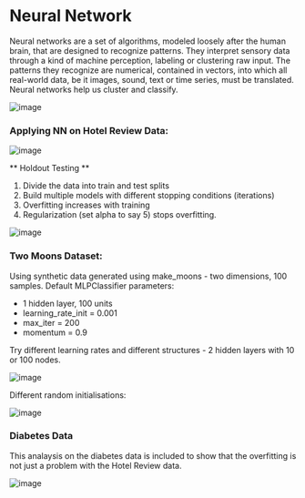 # Neural Network

Neural networks are a set of algorithms, modeled loosely after the human brain, that are designed to recognize patterns. They interpret sensory data through a kind of machine perception, labeling or clustering raw input. The patterns they recognize are numerical, contained in vectors, into which all real-world data, be it images, sound, text or time series, must be translated. Neural networks help us cluster and classify.

![image](https://user-images.githubusercontent.com/26432753/72461027-fa8f4600-37c5-11ea-8cdf-7a825b85ab2e.png)

### Applying NN on Hotel Review Data:

![image](https://user-images.githubusercontent.com/26432753/72459173-1a246f80-37c2-11ea-9bf9-bdcc74aa6cfb.png)

** Holdout Testing **
1. Divide the data into train and test splits
2. Build multiple models with different stopping conditions (iterations)
3. Overfitting increases with training
4. Regularization (set alpha to say 5) stops overfitting.

![image](https://user-images.githubusercontent.com/26432753/72459245-450ec380-37c2-11ea-99fe-951902884dba.png)


### Two Moons Dataset:

Using synthetic data generated using make_moons - two dimensions, 100 samples.
Default MLPClassifier parameters:
  * 1 hidden layer, 100 units
  * learning_rate_init = 0.001
  * max_iter = 200
  * momentum = 0.9
  
Try different learning rates and different structures - 2 hidden layers with 10 or 100 nodes.  

![image](https://user-images.githubusercontent.com/26432753/72459399-9d45c580-37c2-11ea-9f09-beb4d1fde650.png)

Different random initialisations:

![image](https://user-images.githubusercontent.com/26432753/72459475-c1090b80-37c2-11ea-8c0b-651b257d0887.png)

### Diabetes Data
This analaysis on the diabetes data is included to show that the overfitting is not just a problem with the Hotel Review data.

![image](https://user-images.githubusercontent.com/26432753/72459554-f150aa00-37c2-11ea-888b-5aa3342eb5cf.png)

